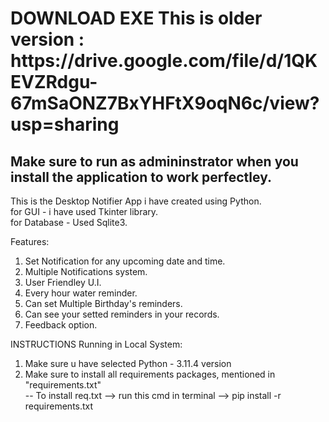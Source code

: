 <h1>DOWNLOAD EXE This is older version : https://drive.google.com/file/d/1QKEVZRdgu-67mSaONZ7BxYHFtX9oqN6c/view?usp=sharing</h1> 

<h2>Make sure to run as admininstrator when you install the application to work perfectley.</h2>


This is the Desktop Notifier App i have created using Python.<br>
for GUI - i have used Tkinter library.<br>
for Database - Used Sqlite3.<br>


Features:
1. Set Notification for any upcoming date and time.
2. Multiple Notifications system.
3. User Friendley U.I.
4. Every hour water reminder.
5. Can set Multiple Birthday's reminders.
6. Can see your setted reminders in your records.
7. Feedback option.


INSTRUCTIONS Running in Local System:
1. Make sure u have selected Python - 3.11.4 version
2. Make sure to install all requirements packages, mentioned in "requirements.txt" <br> -- To install req.txt  --> run this cmd in terminal --> pip install -r requirements.txt

